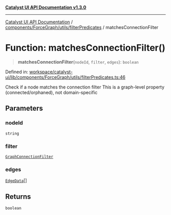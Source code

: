 [**Catalyst UI API Documentation v1.3.0**](../../../../../README.md)

---

[Catalyst UI API Documentation](../../../../../README.md) / [components/ForceGraph/utils/filterPredicates](../README.md) / matchesConnectionFilter

# Function: matchesConnectionFilter()

> **matchesConnectionFilter**(`nodeId`, `filter`, `edges`): `boolean`

Defined in: [workspace/catalyst-ui/lib/components/ForceGraph/utils/filterPredicates.ts:46](https://github.com/TheBranchDriftCatalyst/catalyst-ui/blob/main/lib/components/ForceGraph/utils/filterPredicates.ts#L46)

Check if a node matches the connection filter
This is a graph-level property (connected/orphaned), not domain-specific

## Parameters

### nodeId

`string`

### filter

[`GraphConnectionFilter`](../../../types/filterTypes/type-aliases/GraphConnectionFilter.md)

### edges

[`EdgeData`](../../../types/interfaces/EdgeData.md)[]

## Returns

`boolean`
